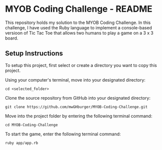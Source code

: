 # MYOB Coding Challenge - README

This repository holds my solution to the MYOB Coding Challenge. In this challenge, I have used the Ruby language to implement a console-based versioon of Tic Tac Toe that allows two humans to play a game on a 3 x 3 board.

## Setup Instructions

To setup this project, first select or create a directory you want to copy this project.

Using your computer's terminal, move into your designated directory:

```
cd <selected_folder>
```

Clone the source repository from GitHub into your designated directory:

```
git clone https://github.com/mwGHburger/MYOB-Coding-Challenge.git
```

Move into the project folder by entering the following terminal command:

```
cd MYOB-Coding-Challenge
```

To start the game, enter the following terminal command:

```
ruby app/app.rb
```
